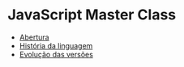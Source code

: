 # JavaScript Master Class

- [Abertura](https://github.com/juscelinodjj/js-master-class/blob/main/aulas/abertura.md)
- [História da linguagem](https://github.com/juscelinodjj/js-master-class/blob/main/aulas/história-da-linguagem.md)
- [Evolução das versões](https://github.com/juscelinodjj/js-master-class/blob/main/aulas/evolução-das-versões.md)